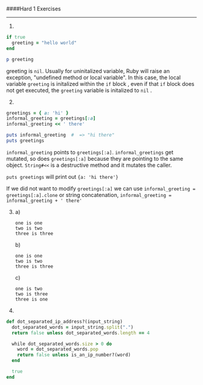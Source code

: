 ####Hard 1 Exercises

---------------



1. 

   ```ruby 
   if true
     greeting = "hello world"
   end
   
   p greeting
   ```

   greeting is `nil`. Usually for uninitalized variable, Ruby will raise an exception, "undefined method or local variable". In this case, the local variable `greeting` is initalized within the `if` block , even if that `if` block does not get executed, the `greeting` variable is initalized to `nil` . 

   

2. 


   ```ruby 
   greetings = { a: 'hi' }
   informal_greeting = greetings[:a]
   informal_greeting << ' there'
   
   puts informal_greeting  #  => "hi there"
   puts greetings
   ```

   `informal_greeting` points to `greetings[:a]`. `informal_greetings` get mutated, so does `greetings[:a]` because they are pointing to the same object. `String#<<` is a destructive method and it mutates the caller. 

   `puts greetings` will print out `{a: 'hi there'}`

   If we did not want to modify `greetings[:a]` we can use `informal_greeting = greetings[:a].clone` or string concatenation, `informal_greeting = informal_greeting + ' there'`

   

3. 
   a) 

   ``` 
   one is one
   two is two
   three is three
   ```

   b)

   ```
   one is one
   two is two
   three is three
   ```

   c)

   ```
   one is two
   two is three
   three is one
   ```

4.

```ruby 
def dot_separated_ip_address?(input_string)
  dot_separated_words = input_string.split(".")
  return false unless dot_separated_words.length == 4

  while dot_separated_words.size > 0 do
    word = dot_separated_words.pop
    return false unless is_an_ip_number?(word)
  end

  true
end
```

